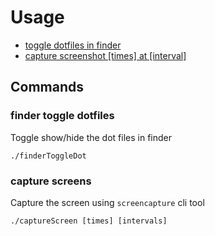 # Usage

- [toggle dotfiles in finder](#finder-toggle-dotfiles)
- [capture screenshot [times] at [interval]](#capture-screens)

## Commands

### finder toggle dotfiles
Toggle show/hide the dot files in finder

`./finderToggleDot`

### capture screens
Capture the screen using `screencapture` cli tool

`./captureScreen [times] [intervals]`
